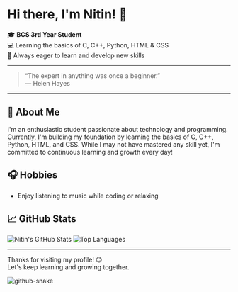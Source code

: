 # Hi there, I'm Nitin! 👋

🎓 **BCS 3rd Year Student**  
💻 Learning the basics of C, C++, Python, HTML & CSS  
🌱 Always eager to learn and develop new skills

---

> “The expert in anything was once a beginner.”  
> — Helen Hayes

---

## 🚀 About Me

I'm an enthusiastic student passionate about technology and programming. Currently, I'm building my foundation by learning the basics of C, C++, Python, HTML, and CSS. While I may not have mastered any skill yet, I'm committed to continuous learning and growth every day!

## 🎧 Hobbies

- Enjoy listening to music while coding or relaxing

## 📈 GitHub Stats

![Nitin's GitHub Stats](https://github-readme-stats.vercel.app/api?username=nitinsogex&show_icons=true&theme=radical)
![Top Languages](https://github-readme-stats.vercel.app/api/top-langs/?username=nitinsogex&layout=compact&theme=radical)

---

Thanks for visiting my profile! 😊  
Let's keep learning and growing together.

<picture>
  <source media="(prefers-color-scheme: dark)" srcset="github-snake-dark.svg" />
  <source media="(prefers-color-scheme: light)" srcset="github-snake.svg" />
  <img alt="github-snake" src="github-snake-dark.svg" />
</picture>

